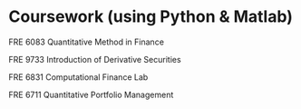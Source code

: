 # Coursework (using Python & Matlab)

FRE 6083 Quantitative Method in Finance

FRE 9733 Introduction of Derivative Securities

FRE 6831 Computational Finance Lab

FRE 6711 Quantitative Portfolio Management
